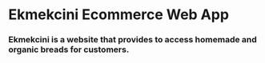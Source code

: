 # Ekmekcini Ecommerce Web App

### Ekmekcini is a website that provides to access homemade and organic breads for customers.
